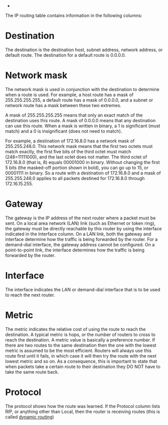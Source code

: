 
-
The IP routing table contains information in the following columns:

# Destination

The destination is the destination host, subnet address, network address, or default route. The destination for a default route is 0.0.0.0.

# Network mask

The network mask is used in conjunction with the destination to determine when a route is used. For example, a host route has a mask of 255.255.255.255, a default route has a mask of 0.0.0.0, and a subnet or network route has a mask between these two extremes.

A mask of 255.255.255.255 means that only an exact match of the destination uses this route. A mask of 0.0.0.0 means that any destination can use this route. When a mask is written in binary, a 1 is significant (must match) and a 0 is insignificant (does not need to match).

For example, a destination of 172.16.8.0 has a network mask of 255.255.248.0. This network mask means that the first two octets must match exactly, the first five bits of the third octet must match (248=11111000), and the last octet does not matter. The third octet of 172.16.8.0 (that is, 8) equals 00001000 in binary. Without changing the first 5 bits (the masked-off portion shown in bold), you can go up to 15, or 00001111 in binary. So a route with a destination of 172.16.8.0 and a mask of 255.255.248.0 applies to all packets destined for 172.16.8.0 through 172.16.15.255.

# Gateway

The gateway is the IP address of the next router where a packet must be sent. On a local area network (LAN) link (such as Ethernet or token ring), the gateway must be directly reachable by this router by using the interface indicated in the Interface column. On a LAN link, both the gateway and interface determine how the traffic is being forwarded by the router. For a demand-dial interface, the gateway address cannot be configured. On a point-to-point link, the interface determines how the traffic is being forwarded by the router.

# Interface

The interface indicates the LAN or demand-dial interface that is to be used to reach the next router.

# Metric

The metric indicates the relative cost of using the route to reach the destination. A typical metric is hops, or the number of routers to cross to reach the destination. A metric value is basically a preference number. If there are two routes to the same destination then the one with the lowest metric is assumed to be the most efficient. Routers will always use this route first until it fails, in which case it will then try the route with the next lowest metric and so on. As a consequence, this is important to state that when packets take a certain route to their destination they DO NOT have to take the same route back.


# Protocol

The protocol shows how the route was learned. If the Protocol column lists RIP, or anything other than Local, then the router is receiving routes (this is called [dynamic routing](../dynamic_routing/))

